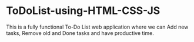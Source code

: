 # ToDoList-using-HTML-CSS-JS
This is a fully functional To-Do List web application where we can Add new tasks, Remove old and Done tasks and have productive time.
